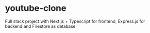 # youtube-clone
Full stack project with Next.js + Typescript for frontend, Express.js for backend and Firestore as database
